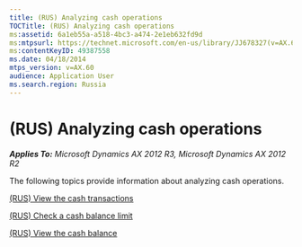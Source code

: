 ```yaml
---
title: (RUS) Analyzing cash operations
TOCTitle: (RUS) Analyzing cash operations
ms:assetid: 6a1eb55a-a518-4bc3-a474-2e1eb632fd9d
ms:mtpsurl: https://technet.microsoft.com/en-us/library/JJ678327(v=AX.60)
ms:contentKeyID: 49387558
ms.date: 04/18/2014
mtps_version: v=AX.60
audience: Application User
ms.search.region: Russia
---
```


# (RUS) Analyzing cash operations 


_**Applies To:** Microsoft Dynamics AX 2012 R3, Microsoft Dynamics AX 2012 R2_

The following topics provide information about analyzing cash operations.

[(RUS) View the cash transactions](rus-view-the-cash-transactions.md)

[(RUS) Check a cash balance limit](rus-check-a-cash-balance-limit.md)

[(RUS) View the cash balance](rus-view-the-cash-balance.md)

  


